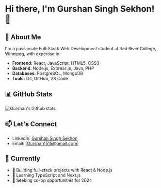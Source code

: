 # Hi there, I'm Gurshan Singh Sekhon! 👋

## 🚀 About Me
I'm a passionate Full-Stack Web Development student at Red River College, Winnipeg, with expertise in:
- **Frontend:** React, JavaScript, HTML5, CSS3
- **Backend:** Node.js, Express.js, Java, PHP  
- **Databases:** PostgreSQL, MongoDB
- **Tools:** Git, GitHub, VS Code

## 📊 GitHub Stats
![Gurshan's Github stats](https://github-readme-stats.vercel.app/api?username=Gurshan0313&show_icons=true&theme=radical)

## 📫 Let's Connect
- LinkedIn: [Gurshan Singh Sekhon](https://www.linkedin.com/in/gurshan-singh-sekhon-701538237/)
- Email: [Gurshan1515@gmail.com]

## 🎯 Currently
- 🔭 Building full-stack projects with React & Node.js
- 🌱 Learning TypeScript and Next.js
- 👯 Seeking co-op opportunities for 2024
